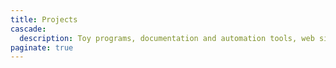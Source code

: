 ```yaml
---
title: Projects
cascade:
  description: Toy programs, documentation and automation tools, web sites, etc... A bit of my work and favorite hobby.
paginate: true
---
```



